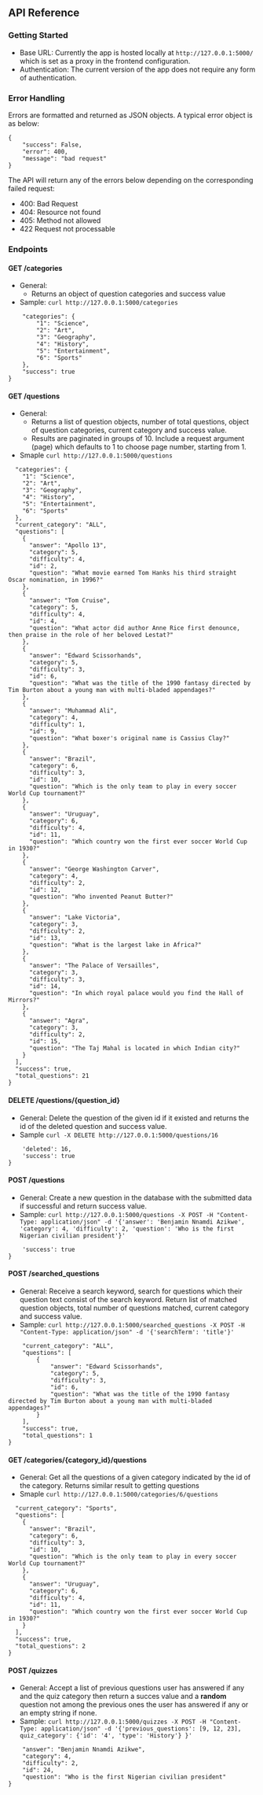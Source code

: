 ## API Reference

### Getting Started
- Base URL: Currently the app is hosted locally at `http://127.0.0.1:5000/` which is set as a proxy in the frontend configuration.
- Authentication: The current version of the app does not require any form of authentication.

### Error Handling
Errors are formatted and returned as JSON objects. A typical error object is as below:
```
{
    "success": False,
    "error": 400,
    "message": "bad request"
}
```
The API will return any of the errors below depending on the corresponding failed request:
- 400: Bad Request
- 404: Resource not found
- 405: Method not allowed
- 422 Request not processable

### Endpoints
#### GET /categories
- General:
    - Returns an object of question categories and success value
- Sample: `curl http://127.0.0.1:5000/categories `

```{
    "categories": {
        "1": "Science", 
        "2": "Art", 
        "3": "Geography", 
        "4": "History", 
        "5": "Entertainment", 
        "6": "Sports"
    }, 
    "success": true
}
```
#### GET /questions
- General:
    - Returns a list of question objects, number of total questions, object of question categories, current category and success value.
    - Results are paginated in groups of 10. Include a request argument (page) which defaults to 1 to choose page number, starting from 1. 
- Smaple `curl http://127.0.0.1:5000/questions`

```{
  "categories": {
    "1": "Science", 
    "2": "Art", 
    "3": "Geography", 
    "4": "History", 
    "5": "Entertainment", 
    "6": "Sports"
  }, 
  "current_category": "ALL", 
  "questions": [
    {
      "answer": "Apollo 13", 
      "category": 5, 
      "difficulty": 4, 
      "id": 2, 
      "question": "What movie earned Tom Hanks his third straight Oscar nomination, in 1996?"
    }, 
    {
      "answer": "Tom Cruise", 
      "category": 5, 
      "difficulty": 4, 
      "id": 4, 
      "question": "What actor did author Anne Rice first denounce, then praise in the role of her beloved Lestat?"
    }, 
    {
      "answer": "Edward Scissorhands", 
      "category": 5, 
      "difficulty": 3, 
      "id": 6, 
      "question": "What was the title of the 1990 fantasy directed by Tim Burton about a young man with multi-bladed appendages?"
    }, 
    {
      "answer": "Muhammad Ali", 
      "category": 4, 
      "difficulty": 1, 
      "id": 9, 
      "question": "What boxer's original name is Cassius Clay?"
    }, 
    {
      "answer": "Brazil", 
      "category": 6, 
      "difficulty": 3, 
      "id": 10, 
      "question": "Which is the only team to play in every soccer World Cup tournament?"
    }, 
    {
      "answer": "Uruguay", 
      "category": 6, 
      "difficulty": 4, 
      "id": 11, 
      "question": "Which country won the first ever soccer World Cup in 1930?"
    }, 
    {
      "answer": "George Washington Carver", 
      "category": 4, 
      "difficulty": 2, 
      "id": 12, 
      "question": "Who invented Peanut Butter?"
    }, 
    {
      "answer": "Lake Victoria", 
      "category": 3, 
      "difficulty": 2, 
      "id": 13, 
      "question": "What is the largest lake in Africa?"
    }, 
    {
      "answer": "The Palace of Versailles", 
      "category": 3, 
      "difficulty": 3, 
      "id": 14, 
      "question": "In which royal palace would you find the Hall of Mirrors?"
    }, 
    {
      "answer": "Agra", 
      "category": 3, 
      "difficulty": 2, 
      "id": 15, 
      "question": "The Taj Mahal is located in which Indian city?"
    }
  ], 
  "success": true, 
  "total_questions": 21
}
```

#### DELETE /questions/{question_id}
- General: Delete the question of the given id if it existed and returns the id of the deleted question and success value.
- Sample `curl -X DELETE http://127.0.0.1:5000/questions/16`

```{
    'deleted': 16,
    'success': true
}
```

#### POST /questions
- General: Create a new question in the database with the submitted data if successful and return success value.
- Sample: `curl http://127.0.0.1:5000/questions -X POST -H "Content-Type: application/json" -d '{'answer': 'Benjamin Nnamdi Azikwe', 'category': 4, 'difficulty': 2, 'question': 'Who is the first Nigerian civilian president'}'`

```{
    'success': true
}
```

#### POST /searched_questions
- General: Receive a search keyword, search for questions which their question text consist of the search keyword. Return list of matched question objects, total number of questions matched, current category and success value.
- Sample: `curl http://127.0.0.1:5000/searched_questions -X POST -H "Content-Type: application/json" -d '{'searchTerm': 'title'}'`

```{
    "current_category": "ALL",
    "questions": [
        {
            "answer": "Edward Scissorhands", 
            "category": 5, 
            "difficulty": 3, 
            "id": 6, 
            "question": "What was the title of the 1990 fantasy directed by Tim Burton about a young man with multi-bladed appendages?"
        }
    ],
    "success": true,
    "total_questions": 1
}
```
#### GET /categories/{category_id}/questions
- General: Get all the questions of a given category indicated by the id of the category. Returns similar result to getting questions
- Smaple `curl http://127.0.0.1:5000/categories/6/questions`

```{
  "current_category": "Sports", 
  "questions": [
    {
      "answer": "Brazil", 
      "category": 6, 
      "difficulty": 3, 
      "id": 10, 
      "question": "Which is the only team to play in every soccer World Cup tournament?"
    }, 
    {
      "answer": "Uruguay", 
      "category": 6, 
      "difficulty": 4, 
      "id": 11, 
      "question": "Which country won the first ever soccer World Cup in 1930?"
    }
  ], 
  "success": true, 
  "total_questions": 2
}
```
#### POST /quizzes
- General: Accept a list of previous questions user has answered if any and the quiz category then return a succes value and a **random** question not among the previous ones the user has answered if any or an empty string if none.
- Sample: `curl http://127.0.0.1:5000/quizzes -X POST -H "Content-Type: application/json" -d '{'previous_questions': [9, 12, 23], quiz_category': {'id': '4', 'type': 'History'} }'`

```{
    "answer": "Benjamin Nnamdi Azikwe", 
    "category": 4, 
    "difficulty": 2, 
    "id": 24, 
    "question": "Who is the first Nigerian civilian president"
}
```
